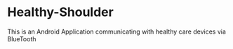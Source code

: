 # Healthy-Shoulder
This is an Android Application communicating with healthy care devices via BlueTooth
